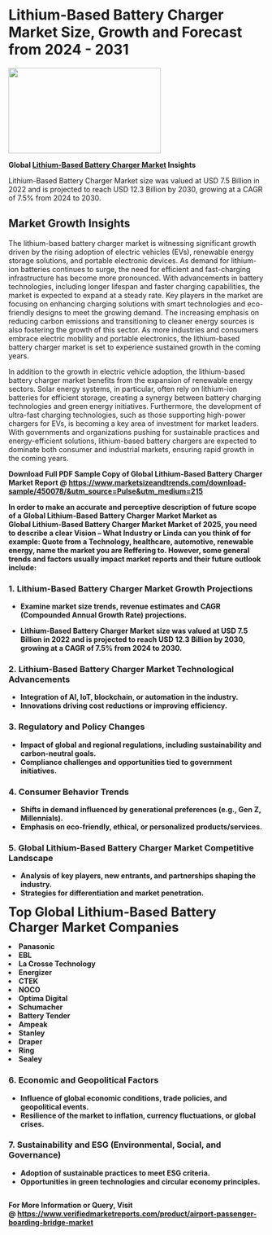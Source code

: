 <H1>Lithium-Based Battery Charger Market Size, Growth and Forecast from 2024 - 2031</H1><img class="aligncenter size-medium wp-image-584254" src="https://thirdeyenews.in/wp-content/uploads/2024/09/Global-Market-Research-300x168.jpeg" alt="" width="300" height="168" /><p><strong>Global&nbsp;<a href="https://www.marketsizeandtrends.com/download-sample/450078/&amp;utm_source=Pulse&amp;utm_medium=215">Lithium-Based Battery Charger Market</a> Insights</strong></p><p>Lithium-Based Battery Charger Market size was valued at USD 7.5 Billion in 2022 and is projected to reach USD 12.3 Billion by 2030, growing at a CAGR of 7.5% from 2024 to 2030.</p><p><h2>Market Growth Insights</h2> <p>The lithium-based battery charger market is witnessing significant growth driven by the rising adoption of electric vehicles (EVs), renewable energy storage solutions, and portable electronic devices. As demand for lithium-ion batteries continues to surge, the need for efficient and fast-charging infrastructure has become more pronounced. With advancements in battery technologies, including longer lifespan and faster charging capabilities, the market is expected to expand at a steady rate. Key players in the market are focusing on enhancing charging solutions with smart technologies and eco-friendly designs to meet the growing demand. The increasing emphasis on reducing carbon emissions and transitioning to cleaner energy sources is also fostering the growth of this sector. As more industries and consumers embrace electric mobility and portable electronics, the lithium-based battery charger market is set to experience sustained growth in the coming years.</p> <p><strong></strong></p> <p>In addition to the growth in electric vehicle adoption, the lithium-based battery charger market benefits from the expansion of renewable energy sectors. Solar energy systems, in particular, often rely on lithium-ion batteries for efficient storage, creating a synergy between battery charging technologies and green energy initiatives. Furthermore, the development of ultra-fast charging technologies, such as those supporting high-power chargers for EVs, is becoming a key area of investment for market leaders. With governments and organizations pushing for sustainable practices and energy-efficient solutions, lithium-based battery chargers are expected to dominate both consumer and industrial markets, ensuring rapid growth in the coming years.</p> <p><strong></p><p><span class=""><strong>Download Full PDF Sample Copy of Global Lithium-Based Battery Charger Market Report</strong> @ <a href="https://www.marketsizeandtrends.com/download-sample/450078/&amp;utm_source=Pulse&amp;utm_medium=215" target="_blank">https://www.marketsizeandtrends.com/download-sample/450078/&amp;utm_source=Pulse&amp;utm_medium=215</a></span></p><p>In order to make an accurate and perceptive description of future scope of a Global&nbsp;Lithium-Based Battery Charger Market Market as Global&nbsp;Lithium-Based Battery Charger Market Market of 2025, you need to describe a clear Vision &ndash; What Industry or Linda can you think of for example: Quote from a Technology, healthcare, automotive, renewable energy, name the market you are Reffering to. However, some general trends and factors usually impact market reports and their future outlook include:</p><h3>1.&nbsp;<strong>Lithium-Based Battery Charger Market Growth Projections</strong></h3><ul><li>Examine market size trends, revenue estimates and CAGR (Compounded Annual Growth Rate) projections.</li><li><p>Lithium-Based Battery Charger Market size was valued at USD 7.5 Billion in 2022 and is projected to reach USD 12.3 Billion by 2030, growing at a CAGR of 7.5% from 2024 to 2030.</p></li></ul><h3>2.&nbsp;<strong>Lithium-Based Battery Charger Market Technological Advancements</strong></h3><ul><li>Integration of AI, IoT, blockchain, or automation in the industry.</li><li>Innovations driving cost reductions or improving efficiency.</li></ul><h3>3.&nbsp;<strong>Regulatory and Policy Changes</strong></h3><ul><li>Impact of global and regional regulations, including sustainability and carbon-neutral goals.</li><li>Compliance challenges and opportunities tied to government initiatives.</li></ul><h3>4.&nbsp;<strong>Consumer Behavior Trends</strong></h3><ul><li>Shifts in demand influenced by generational preferences (e.g., Gen Z, Millennials).</li><li>Emphasis on eco-friendly, ethical, or personalized products/services.</li></ul><h3>5.&nbsp;<strong>Global Lithium-Based Battery Charger Market Competitive Landscape</strong></h3><ul><li>Analysis of key players, new entrants, and partnerships shaping the industry.</li><li>Strategies for differentiation and market penetration.</li></ul><p data-pm-slice="1 1 []"><span style="color: inherit; font-family: inherit; font-size: 25px;">Top Global Lithium-Based Battery Charger Market Companies</span></p><div class="" data-test-id=""><p><li>Panasonic</li><li> EBL</li><li> La Crosse Technology</li><li> Energizer</li><li> CTEK</li><li> NOCO</li><li> Optima Digital</li><li> Schumacher</li><li> Battery Tender</li><li> Ampeak</li><li> Stanley</li><li> Draper</li><li> Ring</li><li> Sealey</li></p></div><h3>6.&nbsp;<strong>Economic and Geopolitical Factors</strong></h3><ul><li>Influence of global economic conditions, trade policies, and geopolitical events.</li><li>Resilience of the market to inflation, currency fluctuations, or global crises.</li></ul><h3>7.&nbsp;<strong>Sustainability and ESG (Environmental, Social, and Governance)</strong></h3><ul><li>Adoption of sustainable practices to meet ESG criteria.</li><li>Opportunities in green technologies and circular economy principles.</li></ul><h2><strong style="font-size: 14px;">For More Information or Query, Visit @&nbsp;</strong><a style="background-color: #ffffff; font-size: 14px;" href="https://www.marketsizeandtrends.com/report/lithium-based-battery-charger-market/" target="_blank">https://www.verifiedmarketreports.com/product/airport-passenger-boarding-bridge-market</a></h2>

